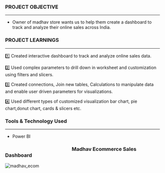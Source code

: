 ### PROJECT OBJECTIVE
----------------------
- Owner of madhav store wants us to help them create a dashboard to track and analyze their online sales across India.

### PROJECT LEARNINGS
---------------------
1️⃣ Created interactive dashboard to track and analyze online sales data.

2️⃣ Used complex parameters to drill down in worksheet and customization using filters and slicers.

3️⃣ Created connections, Join new tables, Calculations to manipulate data and enable user driven parameters for visualizations.

4️⃣ Used different types of customized visualization bar chart, pie chart,donut chart, cards & slicers etc.

### Tools & Technology Used
----------------------------
- Power BI


### <P> &nbsp;&nbsp;&nbsp;&nbsp;&nbsp;&nbsp;&nbsp;&nbsp;&nbsp;&nbsp;&nbsp;&nbsp;&nbsp;&nbsp;&nbsp;&nbsp;&nbsp;&nbsp;&nbsp;&nbsp;&nbsp;&nbsp;&nbsp;&nbsp;&nbsp;&nbsp;&nbsp;&nbsp;&nbsp;&nbsp;&nbsp;&nbsp;&nbsp;&nbsp;&nbsp;&nbsp;&nbsp;&nbsp;&nbsp;&nbsp;&nbsp;&nbsp;&nbsp;&nbsp;&nbsp;&nbsp;&nbsp;&nbsp;&nbsp;&nbsp;&nbsp;&nbsp;&nbsp;&nbsp;&nbsp;&nbsp;Madhav Ecommerce Sales Dashboard
</p>

![madhav_ecom](https://user-images.githubusercontent.com/125373233/227734454-da1b2f80-f82c-42c5-9fc8-88e83a68f5ad.jpg)
